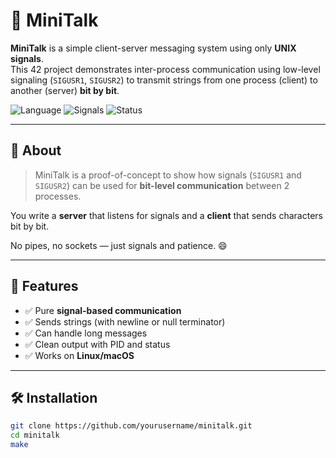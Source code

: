 # 📡 MiniTalk

**MiniTalk** is a simple client-server messaging system using only **UNIX signals**.  
This 42 project demonstrates inter-process communication using low-level signaling (`SIGUSR1`, `SIGUSR2`) to transmit strings from one process (client) to another (server) **bit by bit**.

![Language](https://img.shields.io/badge/C-100%25-blue)
![Signals](https://img.shields.io/badge/UNIX-Signals-purple)
![Status](https://img.shields.io/badge/Project-Done-success)

---

## 🧩 About

> MiniTalk is a proof-of-concept to show how signals (`SIGUSR1` and `SIGUSR2`) can be used for **bit-level communication** between 2 processes.

You write a **server** that listens for signals and a **client** that sends characters bit by bit.

No pipes, no sockets — just signals and patience. 😄

---

## 🚀 Features

- ✅ Pure **signal-based communication**
- ✅ Sends strings (with newline or null terminator)
- ✅ Can handle long messages
- ✅ Clean output with PID and status
- ✅ Works on **Linux/macOS**

---

## 🛠 Installation

```bash
git clone https://github.com/yourusername/minitalk.git
cd minitalk
make
